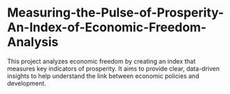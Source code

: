 # Measuring-the-Pulse-of-Prosperity-An-Index-of-Economic-Freedom-Analysis
This project analyzes economic freedom by creating an index that measures key indicators of prosperity. It aims to provide clear, data-driven insights to help understand the link between economic policies and development.
